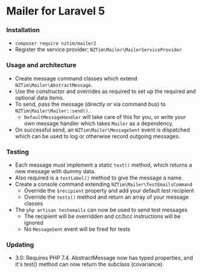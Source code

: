 # Mailer for Laravel 5

### Installation

* `composer require nztim/mailer2`
* Register the service provider: `NZTim\Mailer\MailerServiceProvider`

### Usage and architecture

* Create message command classes which extend `NZTim\Mailer\AbstractMessage`.
* Use the constructor and overrides as required to set up the required and optional data items.
* To send, pass the message (directly or via command bus) to `NZTim\Mailer\Mailer::send()`.
    * `DefaultMessageHandler` will take care of this for you, or write your own message handler which takes `Mailer` as a dependency.
* On successful send, an `NZTim\Mailer\MessageSent` event is dispatched which can be used to log or otherwise record outgoing messages.

### Testing

* Each message must implement a static `test()` method, which returns a new message with dummy data.
* Also required is a `testLabel()` method to give the message a name.
* Create a console command extending `NZTim\Mailer\TestEmailsCommand`
    * Override the `$recipient` property and add your default test recipient
    * Override the `tests()` method and return an array of your message classes
* The `php artisan testemails` can now be used to send test messages
    * The recipient will be overridden and cc/bcc instructions will be ignored
    * No `MessageSent` event will be fired for tests

### Updating

* 3.0: Requires PHP 7.4. AbstractMessage now has typed properties, and it's test() method can now return the subclass (covariance).
